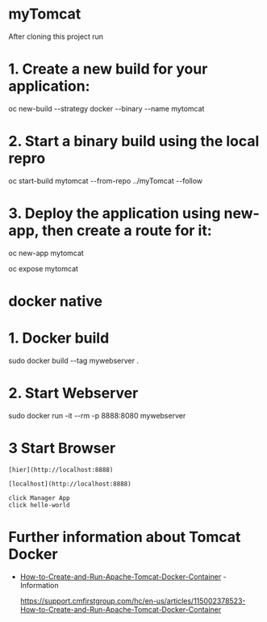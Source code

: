 # myTomcat

After cloning this project run

# 1. Create a new build for your application:

  oc new-build --strategy docker --binary  --name mytomcat
  
# 2. Start a binary build using the local repro

  oc start-build mytomcat --from-repo ../myTomcat --follow
  
# 3. Deploy the application using new-app, then create a route for it:

  oc new-app mytomcat
  
  oc expose mytomcat
  
# docker native

# 1. Docker build
  
  sudo docker build --tag mywebserver .
  
 # 2. Start Webserver
 
  sudo docker run -it --rm -p 8888:8080 mywebserver
  
  # 3 Start Browser
    [hier](http://localhost:8888)
  
    [localhost](http://localhost:8888)
    
    click Manager App
    click helle-world
    
  # Further information about Tomcat Docker
  
  * [How-to-Create-and-Run-Apache-Tomcat-Docker-Container](https://support.cmfirstgroup.com/hc/en-us/articles/115002378523-How-to-Create-and-Run-Apache-Tomcat-Docker-Container) - Information
  
    https://support.cmfirstgroup.com/hc/en-us/articles/115002378523-How-to-Create-and-Run-Apache-Tomcat-Docker-Container
